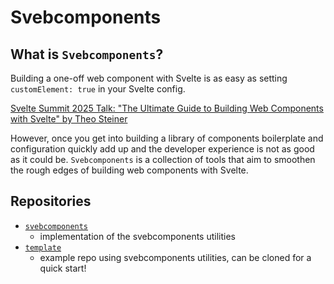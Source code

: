 # Svebcomponents

## What is `Svebcomponents`?

Building a one-off web component with Svelte is as easy as setting `customElement: true` in your Svelte config.

[Svelte Summit 2025 Talk: "The Ultimate Guide to Building Web Components with Svelte" by Theo Steiner](https://www.youtube.com/watch?v=lDWfdfTH3e8)

However, once you get into building a library of components boilerplate and configuration quickly add up and the developer experience is not as good as it could be.
`Svebcomponents` is a collection of tools that aim to smoothen the rough edges of building web components with Svelte.

## Repositories

- [`svebcomponents`](https://github.com/svebcomponents/svebcomponents)
  - implementation of the svebcomponents utilities 
- [`template`](https://github.com/svebcomponents/template)
  - example repo using svebcomponents utilities, can be cloned for a quick start!
